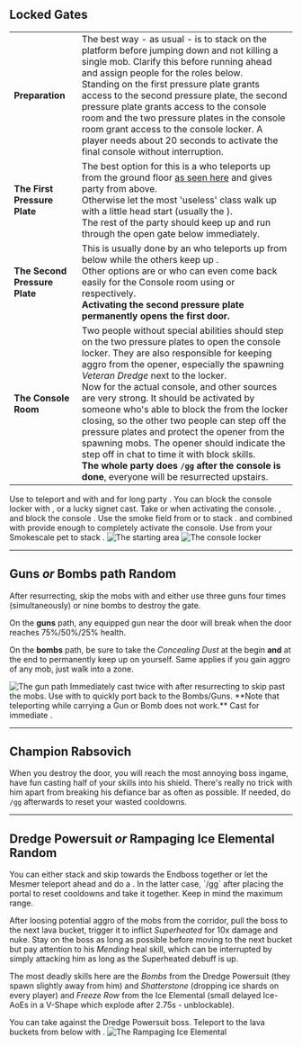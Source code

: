## Locked Gates <Item id="8892" text="false"/><Item id="24684" text="false"/>
| | |
| --- | --- |
| **Preparation** | The best way - as usual - is to stack <Effect name="stealth"/> on the platform before jumping down and not killing a single mob. Clarify this before running ahead and assign people for the roles below.<br/>Standing on the first pressure plate grants access to the second pressure plate, the second pressure plate grants access to the console room and the two pressure plates in the console room grant access to the console locker. A player needs about 20 seconds to activate the final console without interruption. |
| **The First Pressure Plate** | The best option for this is a <Specialization name="mesmer"/> who teleports up from the ground floor [as seen here](https://youtu.be/jQCKegeS3DI) and gives party <Effect name="stealth"/> from above.<br/>Otherwise let the most 'useless' class walk up with a little head start (usually the <Specialization name="warrior"/>).<br/>The rest of the party should keep <Effect name="stealth"/> up and run through the open gate below immediately. |
| **The Second Pressure Plate** | This is usually done by an <Specialization name="weaver"/> who teleports up from below while the others keep up <Effect name="stealth"/>.<br/>Other options are <Specialization name="thief"/> or <Specialization name="mesmer"/> who can even come back easily for the Console room using <Skill id="13106"/> or <Skill id="10197"/> respectively.<br/>**Activating the second pressure plate permanently opens the first door.** |
| **The Console Room** | Two people without special abilities should step on the two pressure plates to open the console locker. They are also responsible for keeping aggro from the opener, especially the spawning *Veteran Dredge* next to the locker.<br/>Now for the actual console, <Item id="8686"/> and other <Effect name="stealth"/> sources are very strong. It should be activated by someone who's able to block the <Control name="knockback"/> from the locker closing, so the other two people can step off the pressure plates and protect the opener from the spawning mobs. The opener should indicate the step off in chat to time it with block skills.<br/>**The whole party does `/gg` after the console is done**, everyone will be resurrected upstairs.

<Grid>
<Column>
<Tips>
    <Tip specialization="chronomancer">Use <Skill id="10200"/> to teleport and <Skill id="10245"/> with <Skill id="29830"/> and <Trait id="674"/> for long party <Effect name="stealth"/>.    
        You can block the console locker <Control name="knockback"/> with <Skill id="29526"/>, <Skill id="10192"/> or a lucky <Trait id="713"/> signet cast.</Tip>
    <Tip specialization="weaver">Take <Skill id="5536"/> or <Skill id="5641"/> when activating the console.</Tip>
    <Tip specialization="guardian"><Skill id="30029"/>, <Skill id="9084"/> and <Skill id="9253"/> block the console <Control name="knockback"/>.</Tip>
    <Tip specialization="thief">Use the smoke field from <Skill id="13113"/> or <Skill id="14184"/> to stack <Effect name="stealth"/>. <Skill id="13027"/> and <Skill id="13117"/> combined with <Trait id="1136"/> provide enough <Effect name="stealth"/> to completely activate the console.</Tip>
    <Tip specialization="ranger">Use <Skill id="31568"/> from your Smokescale pet to stack <Effect name="stealth"/>.</Tip>
</Tips>
</Column>

<Column width="5" compact>
<Image src="fractals/underground-facility/images/start.jpg" title="The starting area"/>
<Image src="fractals/underground-facility/images/console_locker.jpg" title="The console locker" compact/>
</Column>
</Grid>

---

## Guns *or* Bombs path <Item id="8892" text="false"/><Item id="24684" text="false"/><Label>Random</Label>
<Grid>
<Column>
After resurrecting, skip the mobs with <Effect name="stealth"/> and either use three guns four times (simultaneously) or nine bombs to destroy the gate.

On the **guns** path, any equipped gun near the door will break when the door reaches 75%/50%/25% health.

On the **bombs** path, be sure to take the *Concealing Dust* at the begin **and** at the end to permanently keep <Effect name="stealth"/> up on yourself. Same applies if you gain aggro of any mob, just walk into a <Effect name="stealth"/> zone.
</Column>

<Column width="6" compact>
<Image src="fractals/underground-facility/images/gun_path.jpg" title="The gun path" compact/>
</Column>
</Grid>

<Tips>
    <Tip specialization="chronomancer">Immediately cast <Skill id="10245"/> twice with <Skill id="29830"/> after resurrecting to skip past the mobs.
        Use <Skill id="29578"/> with <Skill id="10197"/> to quickly port back to the Bombs/Guns.    
        **Note that teleporting while carrying a Gun or Bomb does not work.**</Tip>
    <Tip specialization="thief">Cast <Skill id="13117"/> for immediate <Effect name="stealth"/>.</Tip>
</Tips>

---

## <Boss/> Champion Rabsovich <Item id="8892" text="false"/><Item id="24684" text="false"/>
When you destroy the door, you will reach the most annoying boss ingame, have fun casting half of your skills into his shield. There's really no trick with him apart from breaking his defiance bar as often as possible. If needed, do `/gg` afterwards to reset your wasted cooldowns.

---

## <Boss red/> Dredge Powersuit <Item id="8892" text="false"/><Item id="24684" text="false"/> *or* Rampaging Ice Elemental <Item id="8885" text="false"/><Item id="24661" text="false"/><Label>Random</Label>
<Grid>
<Column>
You can either stack <Effect name="stealth"/> and skip towards the Endboss together or let the Mesmer teleport ahead and do a <Skill id="10197"/>. In the latter case, `/gg` after placing the portal to reset cooldowns and take it together. Keep in mind the maximum range.

After loosing potential aggro of the mobs from the corridor, pull the boss to the next lava bucket, trigger it to inflict *Superheated* for 10x damage and nuke. Stay on the boss as long as possible before moving to the next bucket but pay attention to his *Mending* heal skill, which can be interrupted by simply attacking him as long as the Superheated debuff is up.

The most deadly skills here are the *Bombs* from the Dredge Powersuit (they spawn slightly away from him) and *Shatterstone* (dropping ice shards on every player) and *Freeze Row* from the Ice Elemental (small delayed Ice-AoEs in a V-Shape which explode after 2.75s - unblockable).
</Column>

<Column width="6">
<Tips>
    <Tip specialization="chronomancer">You can take <Skill id="29526"/> against the Dredge Powersuit boss.</Tip>
    <Tip specialization="thief">Teleport to the lava buckets from below with <Skill id="13025"/>.</Tip>
</Tips>
</Column>
</Grid>

<Image src="fractals/underground-facility/images/ice_elemental.jpg" title="The Rampaging Ice Elemental"/>
